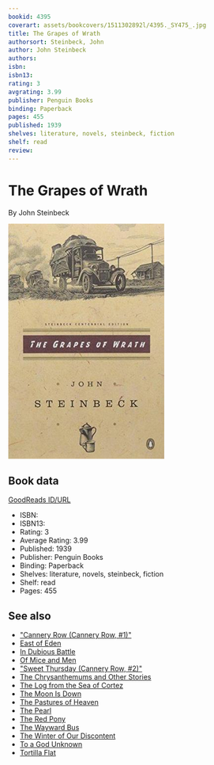 ```yaml
---
bookid: 4395
coverart: assets/bookcovers/1511302892l/4395._SY475_.jpg
title: The Grapes of Wrath
authorsort: Steinbeck, John
author: John Steinbeck
authors: 
isbn: 
isbn13: 
rating: 3
avgrating: 3.99
publisher: Penguin Books
binding: Paperback
pages: 455
published: 1939
shelves: literature, novels, steinbeck, fiction
shelf: read
review: 
---
```


# The Grapes of Wrath

By John Steinbeck

![](../../assets/bookcovers/1511302892l/4395._SY475_.jpg)

## Book data

[GoodReads ID/URL](https://www.goodreads.com/book/show/4395)

- ISBN: 
- ISBN13: 
- Rating: 3
- Average Rating: 3.99
- Published: 1939
- Publisher: Penguin Books
- Binding: Paperback
- Shelves: literature, novels, steinbeck, fiction
- Shelf: read
- Pages: 455


## See also

- ["Cannery Row (Cannery Row, #1)"](Cannery_Row_Cannery_Row__1.md)
- [East of Eden](East_of_Eden.md)
- [In Dubious Battle](In_Dubious_Battle.md)
- [Of Mice and Men](Of_Mice_and_Men.md)
- ["Sweet Thursday (Cannery Row, #2)"](Sweet_Thursday_Cannery_Row__2.md)
- [The Chrysanthemums and Other Stories](The_Chrysanthemums_and_Other_Stories.md)
- [The Log from the Sea of Cortez](The_Log_from_the_Sea_of_Cortez.md)
- [The Moon Is Down](The_Moon_Is_Down.md)
- [The Pastures of Heaven](The_Pastures_of_Heaven.md)
- [The Pearl](The_Pearl.md)
- [The Red Pony](The_Red_Pony.md)
- [The Wayward Bus](The_Wayward_Bus.md)
- [The Winter of Our Discontent](The_Winter_of_Our_Discontent.md)
- [To a God Unknown](To_a_God_Unknown.md)
- [Tortilla Flat](Tortilla_Flat.md)
